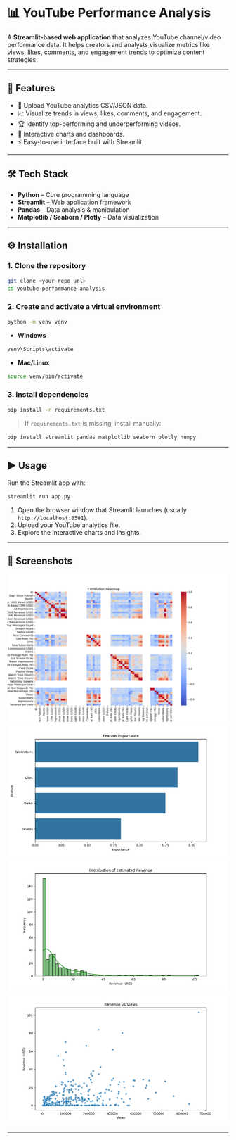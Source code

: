 # 📊 YouTube Performance Analysis

A **Streamlit-based web application** that analyzes YouTube channel/video performance data.
It helps creators and analysts visualize metrics like views, likes, comments, and engagement trends to optimize content strategies.

---

## 🚀 Features

* 📂 Upload YouTube analytics CSV/JSON data.
* 📈 Visualize trends in views, likes, comments, and engagement.
* 🏆 Identify top-performing and underperforming videos.
* 🎨 Interactive charts and dashboards.
* ⚡ Easy-to-use interface built with Streamlit.

---

## 🛠️ Tech Stack

* **Python** – Core programming language
* **Streamlit** – Web application framework
* **Pandas** – Data analysis & manipulation
* **Matplotlib / Seaborn / Plotly** – Data visualization

---

## ⚙️ Installation

### 1. Clone the repository

```bash
git clone <your-repo-url>
cd youtube-performance-analysis
```

### 2. Create and activate a virtual environment

```bash
python -m venv venv
```

* **Windows**

```bash
venv\Scripts\activate
```

* **Mac/Linux**

```bash
source venv/bin/activate
```

### 3. Install dependencies

```bash
pip install -r requirements.txt
```

> If `requirements.txt` is missing, install manually:

```bash
pip install streamlit pandas matplotlib seaborn plotly numpy
```

---

## ▶️ Usage

Run the Streamlit app with:

```bash
streamlit run app.py
```

1. Open the browser window that Streamlit launches (usually `http://localhost:8501`).
2. Upload your YouTube analytics file.
3. Explore the interactive charts and insights.

---

## 📸 Screenshots

![Correlation_heatmap](correlation_heatmap.png)
![Feature importance plot](feature_importance.png)
![Revenue_distribution](revenue_distribution.png)
![Revenue_vs_views](revenue_vs_views.png)

---

